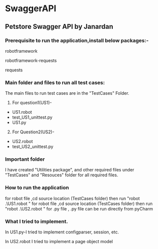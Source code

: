 # SwaggerAPI

## Petstore Swagger API by Janardan

### Prerequisite to run the application,install below packages:-
robotframework

robotframework-requests

requests


### Main folder and files to run all test cases:

The main files to run test cases are in the "TestCases" Folder.

1. For question1(US1)-
  * US1.robot
  * test_US1_unittest.py
  * US1.py 


2. For Question2(US2)- 
  * US2.robot
  * test_US2_unittest.py

 
### Important folder
I have created "Utilities package", and other required files under "TestCases" and "Resouces" folder for all required files.

### How to run the application
for robot file ,cd source location (TestCases folder) then run "robot .\US1.robot  "
for robot file ,cd source location (TestCases folder) then run "robot .\US2.robot  "
for .py file , .py file can be run directly from pyCharm 

### What I tried to implement.
In US1.py-I tried to implement configparser, session, etc.

In US2.robot I tried to implement a page object model
